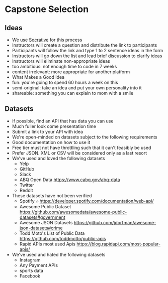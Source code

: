 # Capstone Selection

## Ideas
- We use [Socrative](https://www.socrative.com/) for this process
- Instructors will create a question and distribute the link to participants
- Participants will follow the link and type 1 to 2 sentence ideas in the form
- Instructors will go down the list and lead brief discussion to clarify ideas
- Instructors will eliminate non-appropriate ideas
- too ambitious: not enough time to code in 7 weeks
- content irrelevant: more appropriate for another platform
- What Makes a Good Idea
- fun: you're going to spend 60 hours a week on this
- semi-original: take an idea and put your own personality into it
- shareable: something you can explain to mom with a smile

## Datasets
- If possible, find an API that has data you can use
- Much fuller look come presentation time
- Submit a link to your API with idea
- We're open-minded on datasets subject to the following requirements
- Good documentation on how to use it
- Free tier must not have throttling such that it can't feasibly be used
- Prefer JSON. XML or CSV will be considered only as a last resort
- We've used and loved the following datasets
  - Yelp
  - GitHub
  - Slack
  - ABQ Open Data https://www.cabq.gov/abq-data
  - Twitter
  - Reddit
- These datasets have not been verified
  - Spotify :notes:  https://developer.spotify.com/documentation/web-api/
  - Awesome Public Dataset https://github.com/awesomedata/awesome-public-datasets#government
  - Awesome JSON Datasets https://github.com/jdorfman/awesome-json-datasets#crime
  - Todd Moto's List of Public Data https://github.com/toddmotto/public-apis
  - Rapid APIs most used Apis https://blog.rapidapi.com/most-popular-apis/
- We've used and hated the following datasets
  - Instagram
  - Any Payment APIs
  - sports data
  - Facebook